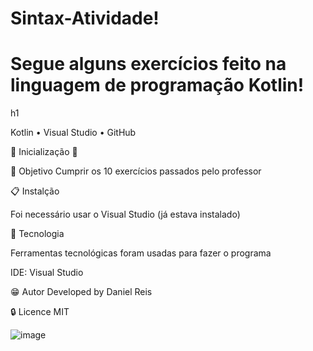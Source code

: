 # Sintax-Atividade!

 <h1>Segue alguns exercícios feito na linguagem de programação Kotlin!</h1>h1

Kotlin • Visual Studio • GitHub

🔰 Inicialização 🔰

📜 Objetivo
Cumprir os 10 exercícios passados pelo professor
 
📋 Instalção

Foi necessário usar o Visual Studio (já estava instalado) 

🧰 Tecnologia

Ferramentas tecnológicas foram usadas para fazer o programa

IDE: Visual Studio

😁 Autor
Developed by Daniel Reis

🔒 Licence
MIT

![image](https://github.com/user-attachments/assets/1494180e-dcbd-492a-a09f-0be163a38a37)
